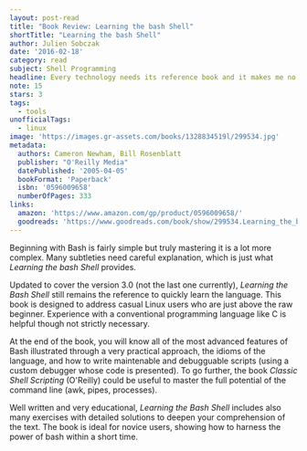 ```yaml
---
layout: post-read
title: "Book Review: Learning the bash Shell"
shortTitle: "Learning the bash Shell"
author: Julien Sobczak
date: '2016-02-18'
category: read
subject: Shell Programming
headline: Every technology needs its reference book and it makes me no doubt that bash has found its one
note: 15
stars: 3
tags:
  - tools
unofficialTags:
  - linux
image: 'https://images.gr-assets.com/books/1328834519l/299534.jpg'
metadata:
  authors: Cameron Newham, Bill Rosenblatt
  publisher: "O'Reilly Media"
  datePublished: '2005-04-05'
  bookFormat: 'Paperback'
  isbn: '0596009658'
  numberOfPages: 333
links:
  amazon: 'https://www.amazon.com/gp/product/0596009658/'
  goodreads: 'https://www.goodreads.com/book/show/299534.Learning_the_bash_Shell'
---
```


Beginning with Bash is fairly simple but truly mastering it is a lot more complex. Many subtleties need careful explanation, which is just what *Learning the bash Shell* provides.

Updated to cover the version 3.0 (not the last one currently), *Learning the Bash Shell* still remains the reference to quickly learn the language. This book is designed to address casual Linux users who are just above the raw beginner. Experience with a conventional programming language like C is helpful though not strictly necessary.

At the end of the book, you will know all of the most advanced features of Bash illustrated through a very practical approach, the idioms of the language, and how to write maintenable and debugguable scripts (using a custom debugger whose code is presented). To go further, the book *Classic Shell Scripting* (O'Reilly) could be useful to master the full potential of the command line (awk, pipes, processes).

Well written and very educational, *Learning the Bash Shell* includes also many exercises with detailed solutions to deepen your comprehension of the text. The book is ideal for novice users, showing how to harness the power of bash within a short time.
